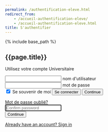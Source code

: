 ```yaml
---
permalink: /authentification-eleve.html
redirect_from:
    - /accueil-authentification-eleve/
    - /accueil-authentification-eleve.html
title: S'authentifier
---
```


{% include base_path %}

<html lang="fr">
<head>
    <meta charset="UTF-8">
    <meta name="viewport" content="width=device-width, initial-scale=1.0">
    <meta http-equiv="X-UA-Compatible" content="ie=edge">
    <link rel="stylesheet" href="./assets/css/login.css" />
    <title>Document</title>
</head>
<body>
        <div class="box">
                <h2>{{page.title}}</h2>
                <p>Utilisez votre compte Universitaire</p>
                <form>
                  <div class="inputBox">
                    <input type="email" name="email" required onkeyup="this.setAttribute('value', this.value);"  value="">
                    <label>nom d'utilisateur</label>
                  </div>
                  <div class="inputBox">
                        <input type="text" name="text" required onkeyup="this.setAttribute('value', this.value);" value="">
                        <label>mot de passe</label>
                      </div>
                    <input type="checkbox" checked="checked" name="souvenir"> Se souvenir de moi
                  <input type="submit" id="se-connecter" name="se-connecter" value="Se connecter">
                  <button class="form__button" type="submit">Continue</button>
                </form>
                <a href="#"> Mot de passe oublié? </a> 
              </div>
            <div class="form__input-group">
                <input type="password" class="form__input" autofocus placeholder="Confirm password">
                <div class="form__input-error-message"></div>
            </div>
            <button class="form__button" type="submit">Continue</button>
            <p class="form__text">
                <a class="form__link" href="./" id="linkLogin">Already have an account? Sign in</a>
            </p>
        </form>
    </div>
</body>
  <script src="./assets/js/authentification_boutons.js"></script>
  <script>
    $(function() { $('se-connecter').click(function(){window.location.replace("{{ base_path }}/page-accueil-valide-partenaire.html");});});
  </script>
</html>